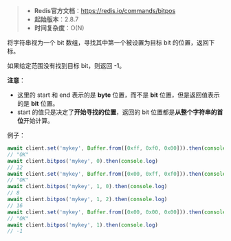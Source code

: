 > - **Redis官方文档**：https://redis.io/commands/bitpos
> - **起始版本**：2.8.7
> - **时间复杂度**：O(N)

将字符串视为一个 bit 数组，寻找其中第一个被设置为目标 bit 的位置，返回下标。

如果给定范围没有找到目标 bit，则返回 -1。

**注意**：

- 这里的 start 和 end 表示的是 **byte** 位置，而不是 **bit** 位置，但是返回值表示的是 **bit** 位置。
- start 的值只是决定了**开始寻找的位置**，返回的 bit 位置都是**从整个字符串的首位**开始计算。

例子：

```typescript
await client.set('mykey', Buffer.from([0xff, 0xf0, 0x00])).then(console.log)
// "OK"
await client.bitpos('mykey', 0).then(console.log)
// 12
await client.set('mykey', Buffer.from([0x00, 0xff, 0xf0])).then(console.log)
// "OK"
await client.bitpos('mykey', 1, 0).then(console.log)
// 8
await client.bitpos('mykey', 1, 2).then(console.log)
// 16
await client.set('mykey', Buffer.from([0x00, 0x00, 0x00])).then(console.log)
// "OK"
await client.bitpos('mykey', 1).then(console.log)
// -1
```

